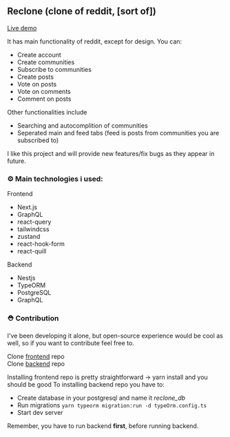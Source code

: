 ## Reclone (clone of reddit, [sort of])

[Live demo](reclone.vercel.app)

It has main functionality of reddit, except for design.
You can:
- Create account
- Create communities
- Subscribe to communities
- Create posts
- Vote on posts
- Vote on comments
- Comment on posts

Other functionalities include
- Searching and autocomplition of communities
- Seperated main and feed tabs (feed is posts from communities you are subscribed to)

I like this project and will provide new features/fix bugs as they appear in future.

### ⚙ Main technologies i used:
Frontend
- Next.js
- GraphQL
- react-query
- tailwindcss
- zustand
- react-hook-form
- react-quill

Backend
- Nestjs
- TypeORM
- PostgreSQL
- GraphQL

### ⛑ Contribution
I've been developing it alone, but open-source experience would be cool as well, so if you want to contribute feel free to.

Clone [frontend](https://github.com/serzhan181/reclone) repo <br>
Clone [backend](https://github.com/serzhan181/reclone-backend) repo

Installing frontend repo is pretty straightforward -> yarn install and you should be good
To installing backend repo you have to:
- Create database in your postgresql and name it *reclone_db*
- Run migrations ```yarn typeorm migration:run -d typeOrm.config.ts```
- Start dev server

Remember, you have to run backend **first**, before running backend.

